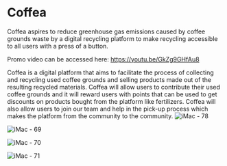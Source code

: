 # Coffea
Coffea aspires to reduce greenhouse gas emissions caused by coffee grounds waste by a digital recycling platform to make recycling accessible to all users with a press of a button.

Promo video can be accessed here: https://youtu.be/GkZg9GHfAu8

Coffea is a digital platform that aims to facilitate the process of collecting and recycling used coffee grounds and selling products made out of the resulting recycled materials. Coffea will allow users to contribute their used coffee grounds and it will reward users with points that can be used to get discounts on products bought from the platform like fertilizers. Coffea will also allow users to join our team and help in the pick-up process which makes the platform from the community to the community.
![iMac - 78](https://user-images.githubusercontent.com/46242342/137586257-c8ffbe0b-1c0c-43e1-939c-bb56d798d4a6.png)

![iMac - 69](https://user-images.githubusercontent.com/46242342/137586440-2ebf69d5-a3d4-405e-9461-6e9ebd1fb6a9.png)

![iMac - 70](https://user-images.githubusercontent.com/46242342/137586447-b25df876-a4ca-4c49-8f06-2a018f583b98.png)

![iMac - 71](https://user-images.githubusercontent.com/46242342/137586475-d4ad37a2-f1e9-4e15-b21c-3bf099ffc01d.png)
